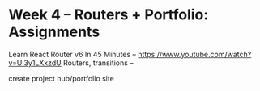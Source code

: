 # Week 4 – Routers + Portfolio: Assignments

 Learn React Router v6 In 45 Minutes  – https://www.youtube.com/watch?v=Ul3y1LXxzdU
Routers, transitions – 


create project hub/portfolio site
